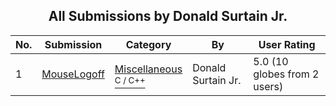 ﻿<div align="center">

## All Submissions by Donald Surtain Jr\.

</div>

No.  | Submission | Category | By   | User Rating
---- | ---------- | -------- | ---- | -----------
1 | [MouseLogoff<br />](https://github.com/Planet-Source-Code/donald-surtain-jr-mouselogoff__3-11162) | [Miscellaneous<br /><sup>C / C++</sup>](../ByCategory/miscellaneous__3-1.md) | Donald Surtain Jr\. | 5.0 (10 globes from 2 users)
